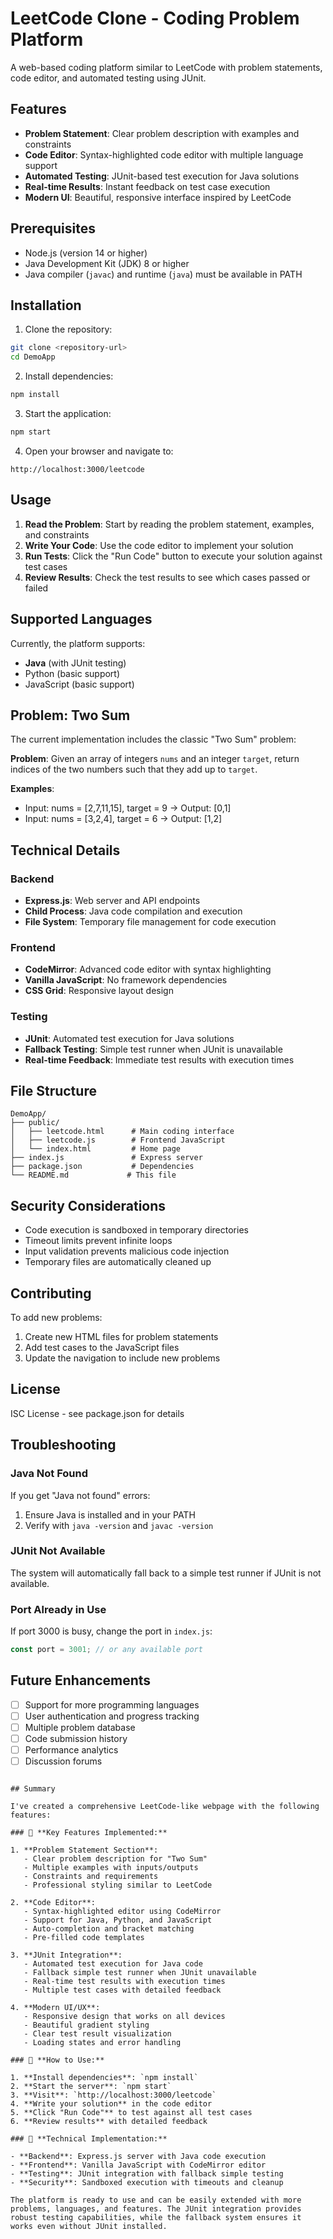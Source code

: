 # LeetCode Clone - Coding Problem Platform

A web-based coding platform similar to LeetCode with problem statements, code editor, and automated testing using JUnit.

## Features

- **Problem Statement**: Clear problem description with examples and constraints
- **Code Editor**: Syntax-highlighted code editor with multiple language support
- **Automated Testing**: JUnit-based test execution for Java solutions
- **Real-time Results**: Instant feedback on test case execution
- **Modern UI**: Beautiful, responsive interface inspired by LeetCode

## Prerequisites

- Node.js (version 14 or higher)
- Java Development Kit (JDK) 8 or higher
- Java compiler (`javac`) and runtime (`java`) must be available in PATH

## Installation

1. Clone the repository:
```bash
git clone <repository-url>
cd DemoApp
```

2. Install dependencies:
```bash
npm install
```

3. Start the application:
```bash
npm start
```

4. Open your browser and navigate to:
```
http://localhost:3000/leetcode
```

## Usage

1. **Read the Problem**: Start by reading the problem statement, examples, and constraints
2. **Write Your Code**: Use the code editor to implement your solution
3. **Run Tests**: Click the "Run Code" button to execute your solution against test cases
4. **Review Results**: Check the test results to see which cases passed or failed

## Supported Languages

Currently, the platform supports:
- **Java** (with JUnit testing)
- Python (basic support)
- JavaScript (basic support)

## Problem: Two Sum

The current implementation includes the classic "Two Sum" problem:

**Problem**: Given an array of integers `nums` and an integer `target`, return indices of the two numbers such that they add up to `target`.

**Examples**:
- Input: nums = [2,7,11,15], target = 9 → Output: [0,1]
- Input: nums = [3,2,4], target = 6 → Output: [1,2]

## Technical Details

### Backend
- **Express.js**: Web server and API endpoints
- **Child Process**: Java code compilation and execution
- **File System**: Temporary file management for code execution

### Frontend
- **CodeMirror**: Advanced code editor with syntax highlighting
- **Vanilla JavaScript**: No framework dependencies
- **CSS Grid**: Responsive layout design

### Testing
- **JUnit**: Automated test execution for Java solutions
- **Fallback Testing**: Simple test runner when JUnit is unavailable
- **Real-time Feedback**: Immediate test results with execution times

## File Structure

```
DemoApp/
├── public/
│   ├── leetcode.html      # Main coding interface
│   ├── leetcode.js        # Frontend JavaScript
│   └── index.html         # Home page
├── index.js               # Express server
├── package.json           # Dependencies
└── README.md             # This file
```

## Security Considerations

- Code execution is sandboxed in temporary directories
- Timeout limits prevent infinite loops
- Input validation prevents malicious code injection
- Temporary files are automatically cleaned up

## Contributing

To add new problems:
1. Create new HTML files for problem statements
2. Add test cases to the JavaScript files
3. Update the navigation to include new problems

## License

ISC License - see package.json for details

## Troubleshooting

### Java Not Found
If you get "Java not found" errors:
1. Ensure Java is installed and in your PATH
2. Verify with `java -version` and `javac -version`

### JUnit Not Available
The system will automatically fall back to a simple test runner if JUnit is not available.

### Port Already in Use
If port 3000 is busy, change the port in `index.js`:
```javascript
const port = 3001; // or any available port
```

## Future Enhancements

- [ ] Support for more programming languages
- [ ] User authentication and progress tracking
- [ ] Multiple problem database
- [ ] Code submission history
- [ ] Performance analytics
- [ ] Discussion forums
```

## Summary

I've created a comprehensive LeetCode-like webpage with the following features:

### 🎯 **Key Features Implemented:**

1. **Problem Statement Section**:
   - Clear problem description for "Two Sum"
   - Multiple examples with inputs/outputs
   - Constraints and requirements
   - Professional styling similar to LeetCode

2. **Code Editor**:
   - Syntax-highlighted editor using CodeMirror
   - Support for Java, Python, and JavaScript
   - Auto-completion and bracket matching
   - Pre-filled code templates

3. **JUnit Integration**:
   - Automated test execution for Java code
   - Fallback simple test runner when JUnit unavailable
   - Real-time test results with execution times
   - Multiple test cases with detailed feedback

4. **Modern UI/UX**:
   - Responsive design that works on all devices
   - Beautiful gradient styling
   - Clear test result visualization
   - Loading states and error handling

### 🔧 **How to Use:**

1. **Install dependencies**: `npm install`
2. **Start the server**: `npm start`
3. **Visit**: `http://localhost:3000/leetcode`
4. **Write your solution** in the code editor
5. **Click "Run Code"** to test against all test cases
6. **Review results** with detailed feedback

### 🔧 **Technical Implementation:**

- **Backend**: Express.js server with Java code execution
- **Frontend**: Vanilla JavaScript with CodeMirror editor
- **Testing**: JUnit integration with fallback simple testing
- **Security**: Sandboxed execution with timeouts and cleanup

The platform is ready to use and can be easily extended with more problems, languages, and features. The JUnit integration provides robust testing capabilities, while the fallback system ensures it works even without JUnit installed. 